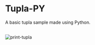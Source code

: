 # Tupla-PY
A basic tupla sample made using Python.<br><br>

![print-tupla](https://github.com/Pixelikas/Tupla-PY/assets/67108278/6dccb9bd-30ae-48a2-8207-25614de0458f)
